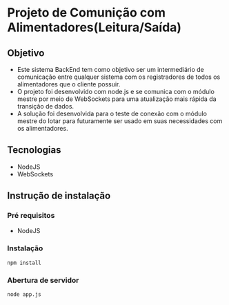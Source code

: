 # Projeto de Comunição com Alimentadores(Leitura/Saída)

## Objetivo
- Este sistema BackEnd tem como objetivo ser um intermediário de comunicação entre qualquer sistema com os registradores de todos os alimentadores que o cliente possuir.
- O projeto foi desenvolvido com node.js e se comunica com o módulo mestre por meio de WebSockets para uma atualização mais rápida da transição de dados.
- A solução foi desenvolvida para o teste de conexão com o módulo mestre do Iotar para futuramente ser usado em suas necessidades com os alimentadores.

## Tecnologias
- NodeJS
- WebSockets

## Instrução de instalação

### Pré requisitos
- NodeJS

### Instalação
``` npm install ```

### Abertura de servidor
``` node app.js ```


